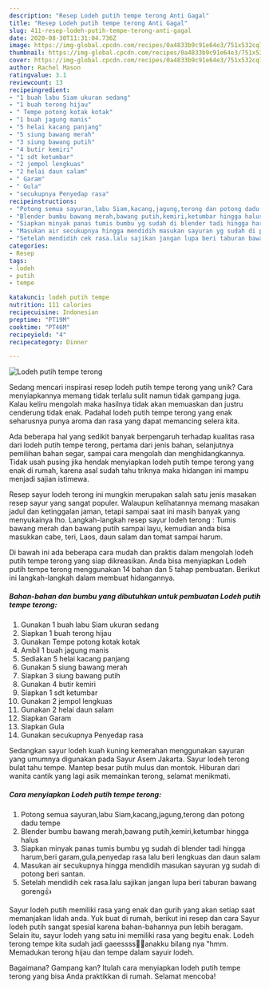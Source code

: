 ```yaml
---
description: "Resep Lodeh putih tempe terong Anti Gagal"
title: "Resep Lodeh putih tempe terong Anti Gagal"
slug: 411-resep-lodeh-putih-tempe-terong-anti-gagal
date: 2020-08-30T11:31:04.736Z
image: https://img-global.cpcdn.com/recipes/0a4833b9c91e64e3/751x532cq70/lodeh-putih-tempe-terong-foto-resep-utama.jpg
thumbnail: https://img-global.cpcdn.com/recipes/0a4833b9c91e64e3/751x532cq70/lodeh-putih-tempe-terong-foto-resep-utama.jpg
cover: https://img-global.cpcdn.com/recipes/0a4833b9c91e64e3/751x532cq70/lodeh-putih-tempe-terong-foto-resep-utama.jpg
author: Rachel Mason
ratingvalue: 3.1
reviewcount: 13
recipeingredient:
- "1 buah labu Siam ukuran sedang"
- "1 buah terong hijau"
- " Tempe potong kotak kotak"
- "1 buah jagung manis"
- "5 helai kacang panjang"
- "5 siung bawang merah"
- "3 siung bawang putih"
- "4 butir kemiri"
- "1 sdt ketumbar"
- "2 jempol lengkuas"
- "2 helai daun salam"
- " Garam"
- " Gula"
- "secukupnya Penyedap rasa"
recipeinstructions:
- "Potong semua sayuran,labu Siam,kacang,jagung,terong dan potong dadu tempe"
- "Blender bumbu bawang merah,bawang putih,kemiri,ketumbar hingga halus"
- "Siapkan minyak panas tumis bumbu yg sudah di blender tadi hingga harum,beri garam,gula,penyedap rasa lalu beri lengkuas dan daun salam"
- "Masukan air secukupnya hingga mendidih masukan sayuran yg sudah di potong beri santan."
- "Setelah mendidih cek rasa.lalu sajikan jangan lupa beri taburan bawang goreng👍"
categories:
- Resep
tags:
- lodeh
- putih
- tempe

katakunci: lodeh putih tempe 
nutrition: 111 calories
recipecuisine: Indonesian
preptime: "PT19M"
cooktime: "PT46M"
recipeyield: "4"
recipecategory: Dinner

---
```



![Lodeh putih tempe terong](https://img-global.cpcdn.com/recipes/0a4833b9c91e64e3/751x532cq70/lodeh-putih-tempe-terong-foto-resep-utama.jpg)

Sedang mencari inspirasi resep lodeh putih tempe terong yang unik? Cara menyiapkannya memang tidak terlalu sulit namun tidak gampang juga. Kalau keliru mengolah maka hasilnya tidak akan memuaskan dan justru cenderung tidak enak. Padahal lodeh putih tempe terong yang enak seharusnya punya aroma dan rasa yang dapat memancing selera kita.

Ada beberapa hal yang sedikit banyak berpengaruh terhadap kualitas rasa dari lodeh putih tempe terong, pertama dari jenis bahan, selanjutnya pemilihan bahan segar, sampai cara mengolah dan menghidangkannya. Tidak usah pusing jika hendak menyiapkan lodeh putih tempe terong yang enak di rumah, karena asal sudah tahu triknya maka hidangan ini mampu menjadi sajian istimewa.

Resep sayur lodeh terong ini mungkin merupakan salah satu jenis masakan resep sayur yang sangat populer. Walaupun kelihatannya memang masakan jadul dan ketinggalan jaman, tetapi sampai saat ini masih banyak yang menyukainya lho. Langkah-langkah resep sayur lodeh terong : Tumis bawang merah dan bawang putih sampai layu, kemudian anda bisa masukkan cabe, teri, Laos, daun salam dan tomat sampai harum.


Di bawah ini ada beberapa cara mudah dan praktis dalam mengolah lodeh putih tempe terong yang siap dikreasikan. Anda bisa menyiapkan Lodeh putih tempe terong menggunakan 14 bahan dan 5 tahap pembuatan. Berikut ini langkah-langkah dalam membuat hidangannya.

<!--inarticleads1-->

##### Bahan-bahan dan bumbu yang dibutuhkan untuk pembuatan Lodeh putih tempe terong:

1. Gunakan 1 buah labu Siam ukuran sedang
1. Siapkan 1 buah terong hijau
1. Gunakan  Tempe potong kotak kotak
1. Ambil 1 buah jagung manis
1. Sediakan 5 helai kacang panjang
1. Gunakan 5 siung bawang merah
1. Siapkan 3 siung bawang putih
1. Gunakan 4 butir kemiri
1. Siapkan 1 sdt ketumbar
1. Gunakan 2 jempol lengkuas
1. Gunakan 2 helai daun salam
1. Siapkan  Garam
1. Siapkan  Gula
1. Gunakan secukupnya Penyedap rasa


Sedangkan sayur lodeh kuah kuning kemerahan menggunakan sayuran yang umumnya digunakan pada Sayur Asem Jakarta. Sayur lodeh terong bulat tahu tempe. Mantep besar putih mulus dan montok. Hiburan dari wanita cantik yang lagi asik memainkan terong, selamat menikmati. 

<!--inarticleads2-->

##### Cara menyiapkan Lodeh putih tempe terong:

1. Potong semua sayuran,labu Siam,kacang,jagung,terong dan potong dadu tempe
1. Blender bumbu bawang merah,bawang putih,kemiri,ketumbar hingga halus
1. Siapkan minyak panas tumis bumbu yg sudah di blender tadi hingga harum,beri garam,gula,penyedap rasa lalu beri lengkuas dan daun salam
1. Masukan air secukupnya hingga mendidih masukan sayuran yg sudah di potong beri santan.
1. Setelah mendidih cek rasa.lalu sajikan jangan lupa beri taburan bawang goreng👍


Sayur lodeh putih memiliki rasa yang enak dan gurih yang akan setiap saat memanjakan lidah anda. Yuk buat di rumah, berikut ini resep dan cara Sayur lodeh putih sangat spesial karena bahan-bahannya pun lebih beragam. Selain itu, sayur lodeh yang satu ini memiliki rasa yang begitu enak. Lodeh terong tempe kita sudah jadi gaeessss🙌🙌anakku bilang nya &#34;hmm. Memadukan terong hijau dan tempe dalam sayuir lodeh. 

Bagaimana? Gampang kan? Itulah cara menyiapkan lodeh putih tempe terong yang bisa Anda praktikkan di rumah. Selamat mencoba!
